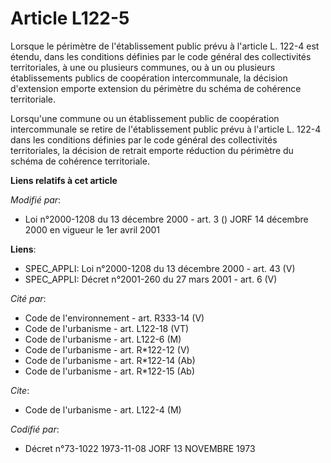 # Article L122-5

Lorsque le périmètre de l'établissement public prévu à l'article L. 122-4 est étendu, dans les conditions définies par le
code général des collectivités territoriales, à une ou plusieurs communes, ou à un ou plusieurs établissements publics de
coopération intercommunale, la décision d'extension emporte extension du périmètre du schéma de cohérence territoriale.

Lorsqu'une commune ou un établissement public de coopération intercommunale se retire de l'établissement public prévu à
l'article L. 122-4 dans les conditions définies par le code général des collectivités territoriales, la décision de retrait
emporte réduction du périmètre du schéma de cohérence territoriale.

**Liens relatifs à cet article**

_Modifié par_:

  - Loi n°2000-1208 du 13 décembre 2000 - art. 3 () JORF 14 décembre 2000 en vigueur le 1er avril 2001

**Liens**:

  - SPEC_APPLI: Loi n°2000-1208 du 13 décembre 2000 - art. 43 (V)
  - SPEC_APPLI: Décret n°2001-260 du 27 mars 2001 - art. 6 (V)

_Cité par_:

  - Code de l'environnement - art. R333-14 (V)
  - Code de l'urbanisme - art. L122-18 (VT)
  - Code de l'urbanisme - art. L122-6 (M)
  - Code de l'urbanisme - art. R*122-12 (V)
  - Code de l'urbanisme - art. R*122-14 (Ab)
  - Code de l'urbanisme - art. R*122-15 (Ab)

_Cite_:

  - Code de l'urbanisme - art. L122-4 (M)

_Codifié par_:

  - Décret n°73-1022 1973-11-08 JORF 13 NOVEMBRE 1973
